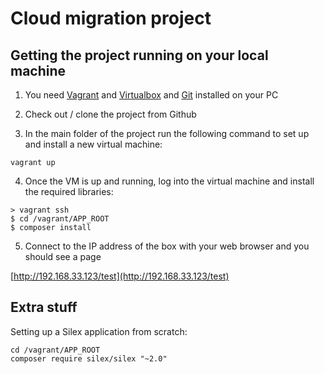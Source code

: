 Cloud migration project
=======================

Getting the project running on your local machine
-------------------------------------------------

1. You need [Vagrant](https://www.vagrantup.com/) and [Virtualbox](https://www.virtualbox.org) and [Git](https://git-scm.com/) 
installed on your PC

2. Check out / clone the project from Github

3. In the main folder of the project run the following command to set up and install a new virtual machine:
```
vagrant up
```

4. Once the VM is up and running, log into the virtual machine and install the required libraries:
```
> vagrant ssh
$ cd /vagrant/APP_ROOT
$ composer install
```

5. Connect to the IP address of the box with your web browser and you should see a page

[http://192.168.33.123/test](http://192.168.33.123/test)



Extra stuff
-----------
Setting up a Silex application from scratch:
```
cd /vagrant/APP_ROOT
composer require silex/silex "~2.0"
```
